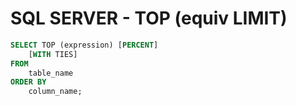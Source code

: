 # SQL SERVER - TOP (equiv LIMIT)

```sql
SELECT TOP (expression) [PERCENT]
    [WITH TIES]
FROM 
    table_name
ORDER BY 
    column_name;
```